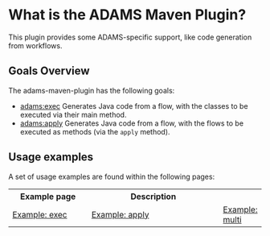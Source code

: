 # What is the ADAMS Maven Plugin?

This plugin provides some ADAMS-specific support, like code generation
from workflows.

## Goals Overview

The adams-maven-plugin has the following goals:

* [adams:exec](./exec-mojo.html) Generates Java code from a flow, with the 
  classes to be executed via their main method.
* [adams:apply](./apply-mojo.html) Generates Java code from a flow, with the 
  flows to be executed as methods (via the `apply` method).

## Usage examples

A set of usage examples are found within the following pages:

<table>
    <tr>
        <th width="35%">Example page</th>
        <th width="60%">Description</th>
    </tr>
    <tr>
        <td><a href="./example_exec.html">Example: exec</a></td>
        <td><a href="./example_apply.html">Example: apply</a></td>
        <td><a href="./example_multi.html">Example: multi</a></td>
    </tr>
</table>
